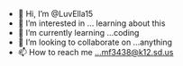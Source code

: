 - 👋 Hi, I’m @LuvElla15
- 👀 I’m interested in ... learning about this
- 🌱 I’m currently learning ...coding
- 💞️ I’m looking to collaborate on ...anything
- 📫 How to reach me ...mf3438@k12.sd.us

<!---
LuvElla15/LuvElla15 is a ✨ special ✨ repository because its `README.md` (this file) appears on your GitHub profile.
You can click the Preview link to take a look at your changes.
--->
